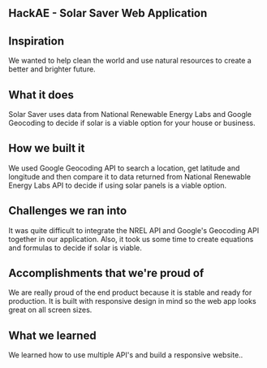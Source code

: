## HackAE - Solar Saver Web Application

## Inspiration

We wanted to help clean the world and use natural resources to create a better and brighter future.

## What it does

Solar Saver uses data from National Renewable Energy Labs and Google Geocoding to decide if solar is a viable option for your house or business.

## How we built it

We used Google Geocoding API to search a location, get latitude and longitude and then compare it to data returned from National Renewable Energy Labs API to decide if using solar panels is a viable option.

## Challenges we ran into

It was quite difficult to integrate the NREL API and Google's Geocoding API together in our application. Also, it took us some time to create equations and formulas to decide if solar is viable.

## Accomplishments that we're proud of

We are really proud of the end product because it is stable and ready for production. It is built with responsive design in mind so the web app looks great on all screen sizes.

## What we learned

We learned how to use multiple API's and build a responsive website..


